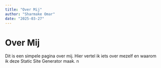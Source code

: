 ```yaml
---
title: "Over Mij"
author: "Sharmake Omar"
date: "2025-03-27"
---
```


# Over Mij
Dit is een simpele pagina over mij. Hier vertel ik iets over mezelf en waarom ik deze Static Site Generator maak.
n
